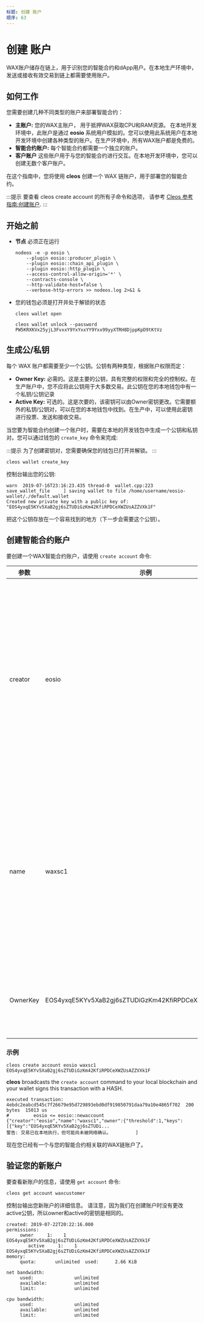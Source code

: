 ```yaml
---
标题: 创建 账户
顺序: 63
---
```


# 创建 账户

WAX账户储存在链上，用于识别您的智能合约和dApp用户。在本地生产环境中，发送或接收有效交易到链上都需要使用账户。 

## 如何工作

您需要创建几种不同类型的账户来部署智能合约：

- **主账户:** 您的WAX主账户， 用于抵押WAX获取CPU和RAM资源。 在本地开发环境中，此账户是通过 **eosio** 系统用户模拟的。您可以使用此系统用户在本地开发环境中创建各种类型的账户。在生产环境中，所有WAX账户都是免费的。
- **智能合约账户:** 每个智能合约都需要一个独立的账户。 
- **客户账户** 这些账户用于与您的智能合约进行交互。在本地开发环境中，您可以创建无数个客户账户。

在这个指南中，您将使用 **cleos** 创建一个 WAX 链账户，用于部署您的智能合约。

:::提示
要查看 cleos create account 的所有子命令和选项， 请参考 <a href="https://docs.eosnetwork.com/leap/latest/cleos/command-reference/create/account" target="_blank">Cleos 参考指南:创建账户</a>.
:::

## 开始之前

- **节点** 必须正在运行 
    ```shell
    nodeos -e -p eosio \
        --plugin eosio::producer_plugin \
        --plugin eosio::chain_api_plugin \
        --plugin eosio::http_plugin \
        --access-control-allow-origin='*' \
        --contracts-console \
        --http-validate-host=false \
        --verbose-http-errors >> nodeos.log 2>&1 &
    ```
- 您的钱包必须是打开并处于解锁的状态
    ```shell
    cleos wallet open
    ```

    ```shell
    cleos wallet unlock --password PW5KRXKVx25yjL3FvxxY9YxYxxYY9Yxx99yyXTRH8DjppKpD9tKtVz
    ```

<!--"/usr/opt/eosio/1.7.3/bin/keosd" launched
Failed to connect to nodeos at http://127.0.0.1:8888/; is nodeos running?

Error 3120006: No available wallet
Ensure that you have created a wallet and have it open
Error Details:
You don't have any wallet!-->

## 生成公/私钥

每个 WAX 账户都需要至少一个公钥。公钥有两种类型，根据账户权限而定：

- **Owner Key:** 必需的。这是主要的公钥，具有完整的权限和完全的控制权。在生产账户中，您不应将此公钥用于大多数交易。此公钥在您的本地钱包中有一个私钥/公钥记录
- **Active Key:** 可选的。这是次要的，该密钥可以由Owner密钥更改。它需要额外的私钥/公钥对，可以在您的本地钱包中找到。在生产中，可以使用此密钥进行投票、发送和接收交易。

当您要为智能合约创建一个账户时，需要在本地的开发钱包中生成一个公钥和私钥对。您可以通过钱包的 `create_key` 命令来完成:

:::提示
为了创建密钥对，您需要确保您的钱包已打开并解锁。
:::

```shell
cleos wallet create_key
```

控制台输出您的公钥:

```shell
warn  2019-07-16T23:16:23.435 thread-0  wallet.cpp:223                save_wallet_file     ] saving wallet to file /home/username/eosio-wallet/./default.wallet
Created new private key with a public key of: "EOS4yxqE5KYv5XaB2gj6sZTUDiGzKm42KfiRPDCeXWZUsAZZVXk1F"
```

把这个公钥存放在一个容易找到的地方（下一步会需要这个公钥）。

## 创建智能合约账户

要创建一个WAX智能合约账户，请使用 `create account` 命令:

| 参数 | 示例 | 描述
| --- | ----------- | -------------------------- |
| creator | eosio | 这个参数是用来创建新账户的主要账户名称。在生产环境中，这个主要账户就是您的 WAX 账户。 |
| name | waxsc1 | 新账户的名称。账户名称必须少于13个字符，并且只能包含字母[a-z]和数字[1-5]。 |
| OwnerKey | EOS4yxqE5KYv5XaB2gj6sZTUDiGzKm42KfiRPDCeXWZUsAZZVXk1F | 公钥是您从本地开发钱包生成的。 |

### 示例

```shell
cleos create account eosio waxsc1 EOS4yxqE5KYv5XaB2gj6sZTUDiGzKm42KfiRPDCeXWZUsAZZVXk1F 
```

**cleos** broadcasts the `create account` command to your local blockchain and your wallet signs this transaction with a HASH.

```shell
executed transaction: 4ebdc2eabcd545c7f26679e95d729893ebd0df919850791daa79a10e4865f702  200 bytes  15013 us
#         eosio <= eosio::newaccount            {"creator":"eosio","name":"waxsc1","owner":{"threshold":1,"keys":[{"key":"EOS4yxqE5KYv5XaB2gj6sZTUDi...
警告: 交易已在本地执行，但可能尚未被网络确认。         ]
```

现在您已经有一个与您的智能合约相关联的WAX链账户了。

## 验证您的新账户

要查看新账户的信息，请使用  `get account` 命令:

```shell
cleos get account waxcustomer
```

控制台输出您新账户的详细信息。 请注意，因为我们在创建账户时没有更改active公钥，所以owner和active的密钥是相同的。

```shell
created: 2019-07-22T20:22:16.000
permissions:
     owner     1:    1 EOS4yxqE5KYv5XaB2gj6sZTUDiGzKm42KfiRPDCeXWZUsAZZVXk1F
        active     1:    1 EOS4yxqE5KYv5XaB2gj6sZTUDiGzKm42KfiRPDCeXWZUsAZZVXk1F
memory:
     quota:       unlimited  used:      2.66 KiB

net bandwidth:
     used:               unlimited
     available:          unlimited
     limit:              unlimited

cpu bandwidth:
     used:               unlimited
     available:          unlimited
     limit:              unlimited
```



